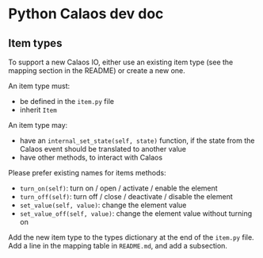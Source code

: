# Python Calaos dev doc

## Item types

To support a new Calaos IO, either use an existing item type (see the mapping
section in the README) or create a new one.

An item type must:

- be defined in the `item.py` file
- inherit `Item`

An item type may:

- have an `internal_set_state(self, state)` function, if the state from the
  Calaos event should be translated to another value
- have other methods, to interact with Calaos

Please prefer existing names for items methods:

- `turn_on(self)`: turn on / open / activate / enable the element
- `turn_off(self)`: turn off / close / deactivate / disable the element
- `set_value(self, value)`: change the element value
- `set_value_off(self, value)`: change the element value without turning on

Add the new item type to the types dictionary at the end of the `item.py` file.
Add a line in the mapping table in `README.md`, and add a subsection.
